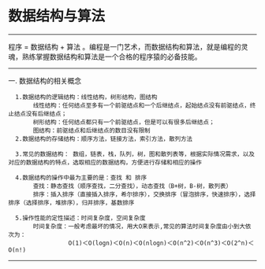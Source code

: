 ﻿# 数据结构与算法

---

程序 = 数据结构 + 算法 。编程是一门艺术，而数据结构和算法，就是编程的灵魂，熟练掌握数据结构和算法是一个合格的程序猿的必备技能。

---

一. 数据结构的相关概念

```
  1.数据结构的逻辑结构：线性结构，树形结构，图结构
       线性结构：任何结点至多有一个前驱结点和一个后继结点，起始结点没有前驱结点，终止结点没有后继结点；
       树形结构：任何结点都只有一个前驱结点，但是可以有很多后继结点；
       图结构：前驱结点和后继结点的数目没有限制
  2.数据结构的存储结构：顺序方法，链接方法，索引方法，散列方法

  3.常见的数据结构： 数组，链表，栈，队列，树，图和散列表等，根据实际情况需求，以及对应的数据结构的特点，选取相应的数据结构，方便进行存储和相应的操作

  4.数据结构的操作中最为主要的是：查找 和 排序
       查找：静态查找（顺序查找，二分查找），动态查找（B+树，B-树，散列表）
       排序：插入排序（直接插入排序，希尔排序），交换排序（冒泡排序，快速排序），选择排序（选择排序，堆排序），归并排序，基数排序

  5.操作性能的定性描述：时间复杂度，空间复杂度
       时间复杂度：一般考虑最坏的情况，用大O来表示,常见的算法时间复杂度由小到大依次为：
                 Ο(1)＜Ο(logn)＜Ο(n)＜Ο(nlogn)＜Ο(n^2)＜Ο(n^3)＜Ο(2^n)＜Ο(n!)

```

---





